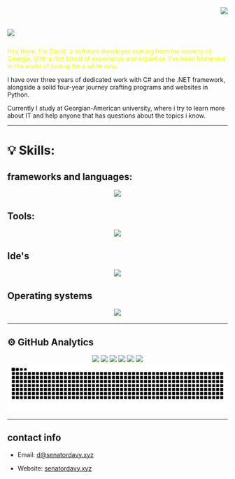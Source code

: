 <img align="right" src="https://visitor-badge.laobi.icu/badge?page_id=Davy-G.visitor-badge&left_color=blue&right_color=red" />

# <img src="https://readme-typing-svg.demolab.com/?lines=Welcome+to+my+github+page;I+hope+you'll+like+it!">







<p style="color: #f4fc03;">
Hey there, I'm David, a software developer coming from the country of Georgia. With a rich blend of experience and expertise, I've been immersed in the world of coding for a while now.
  
I have over three years of dedicated work with C# and the .NET framework, alongside a solid four-year journey crafting programs and websites in Python.

Currently I study at Georgian-American university, where i try to learn more about IT and help anyone that has questions about the topics i know.
</p>

<hr>

# 💡 Skills:

## frameworks and languages:
<p align="center">
  <a href="https://skillicons.dev">
    <img src="https://skillicons.dev/icons?i=cs,py,cpp,c,html,css,dotnet,js,rust,flask,django,fastapi,sqlite,tailwind,bootstrap"/>
  </a>
</p>

## Tools:
<p align="center">
  <a href="https://skillicons.dev">
    <img src="https://skillicons.dev/icons?i=docker,cloudflare,ai,ps,github,azure,stackoverflow,vim"/>
  </a>
</p>

## Ide's
<p align="center">
  <a href="https://skillicons.dev">
    <img src="https://skillicons.dev/icons?i=pycharm,rider,clion,vscode,visualstudio"/>
  </a>
</p>

## Operating systems
<p align="center">
  <a href="https://skillicons.dev">
    <img src="https://skillicons.dev/icons?i=arch,mint,debian,ubuntu,linux,windows"/>
  </a>
</p>

<hr>

## ⚙️ GitHub Analytics


<p align="center">
        <img src="https://streak-stats.demolab.com/?user=Davy-G&theme=highcontrast"/>
        <img src="https://github-profile-summary-cards.vercel.app/api/cards/profile-details?username=Davy-G&theme=2077">
        <img src="https://github-profile-summary-cards.vercel.app/api/cards/repos-per-language?username=Davy-G&theme=2077">
        <img src="https://github-profile-summary-cards.vercel.app/api/cards/most-commit-language?username=Davy-G&theme=2077">
        <img src="https://github-profile-summary-cards.vercel.app/api/cards/stats?username=Davy-G&theme=2077">
        <img src="https://github-profile-summary-cards.vercel.app/api/cards/productive-time?username=Davy-G&theme=2077">
        <picture>
          <source media="(prefers-color-scheme: dark)" srcset="https://raw.githubusercontent.com/Davy-G/Davy-G/output/github-contribution-grid-snake-dark.svg">
          <source media="(prefers-color-scheme: light)" srcset="https://raw.githubusercontent.com/Davy-G/Davy-G/output/github-contribution-grid-snake.svg">
          <img alt="github contribution grid snake animation" src="https://raw.githubusercontent.com/Davy-G/Davy-G/output/github-contribution-grid-snake.svg">
        </picture>
</p>






<hr>

## contact info
 - Email: d@senatordavy.xyz
 + Website:  [senatordavy.xyz](https://senatordavy.xyz)














